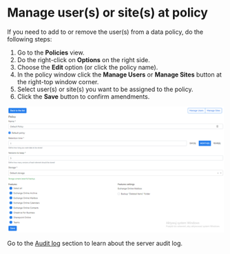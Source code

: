 # Manage user(s) or site(s) at policy

If you need to add to or remove the user(s) from a data policy, do the following steps:

1. Go to the **Policies** view.
2. Do the right-click on **Options** on the right side.
3. Choose the **Edit** option (or click the policy name).
4. In the policy window click the **Manage Users** or **Manage Sites** button at the right-top window corner.&#x20;
5. Select user(s) or site(s) you want to be assigned to the policy.
6. Click the **Save** button to confirm amendments.

![](../../../.gitbook/assets/screen2.PNG)

Go to the [Audit log](https://storware.gitbook.io/kodo-for-cloud-office365/administration/kodo-organization-admin-guide/audit-log) section to learn about the server audit log.
